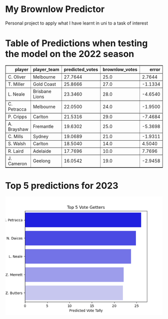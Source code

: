# My Brownlow Predictor
 Personal project to apply what I have learnt in uni to a task of interest

# Table of Predictions when testing the model on the 2022 season

<table border="1" class="dataframe">
  <thead>
    <tr style="text-align: right;">
      <th>player</th>
      <th>player_team</th>
      <th>predicted_votes</th>
      <th>brownlow_votes</th>
      <th>error</th>
    </tr>
  </thead>
  <tbody>
    <tr>
      <td>C. Oliver</td>
      <td>Melbourne</td>
      <td>27.7644</td>
      <td>25.0</td>
      <td>2.7644</td>
    </tr>
    <tr>
      <td>T. Miller</td>
      <td>Gold Coast</td>
      <td>25.8666</td>
      <td>27.0</td>
      <td>-1.1334</td>
    </tr>
    <tr>
      <td>L. Neale</td>
      <td>Brisbane Lions</td>
      <td>23.3460</td>
      <td>28.0</td>
      <td>-4.6540</td>
    </tr>
    <tr>
      <td>C. Petracca</td>
      <td>Melbourne</td>
      <td>22.0500</td>
      <td>24.0</td>
      <td>-1.9500</td>
    </tr>
    <tr>
      <td>P. Cripps</td>
      <td>Carlton</td>
      <td>21.5316</td>
      <td>29.0</td>
      <td>-7.4684</td>
    </tr>
    <tr>
      <td>A. Brayshaw</td>
      <td>Fremantle</td>
      <td>19.6302</td>
      <td>25.0</td>
      <td>-5.3698</td>
    </tr>
    <tr>
      <td>C. Mills</td>
      <td>Sydney</td>
      <td>19.0689</td>
      <td>21.0</td>
      <td>-1.9311</td>
    </tr>
    <tr>
      <td>S. Walsh</td>
      <td>Carlton</td>
      <td>18.5040</td>
      <td>14.0</td>
      <td>4.5040</td>
    </tr>
    <tr>
      <td>R. Laird</td>
      <td>Adelaide</td>
      <td>17.7696</td>
      <td>10.0</td>
      <td>7.7696</td>
    </tr>
    <tr>
      <td>J. Cameron</td>
      <td>Geelong</td>
      <td>16.0542</td>
      <td>19.0</td>
      <td>-2.9458</td>
    </tr>
  </tbody>
</table>

# Top 5 predictions for 2023

![Sample Image](https://github.com/Neverknowwhattoput/My-Brownlow-Predictor/blob/main/plots/top_5_predictions_2023.png?raw=true)